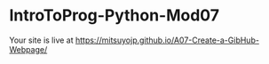 #  IntroToProg-Python-Mod07

Your site is live at https://mitsuyojp.github.io/A07-Create-a-GibHub-Webpage/
